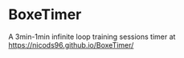 # BoxeTimer
A 3min-1min infinite loop training sessions timer at
https://nicods96.github.io/BoxeTimer/

